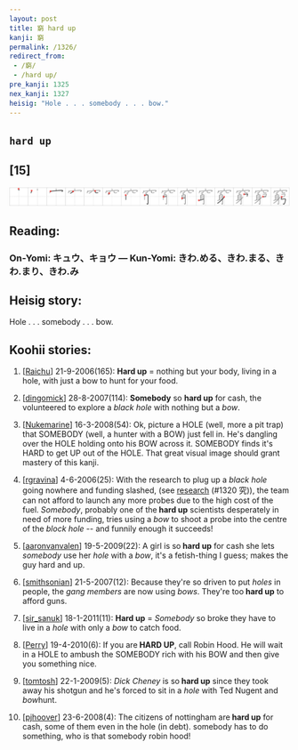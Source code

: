 ```yaml
---
layout: post
title: 窮 hard up
kanji: 窮
permalink: /1326/
redirect_from:
 - /窮/
 - /hard up/
pre_kanji: 1325
nex_kanji: 1327
heisig: "Hole . . . somebody . . . bow."
---
```


## `hard up`

## [15]

<div class="stroke"><img src="../images/E7AAAE.png" /></div>

## Reading:

### On-Yomi: キュウ、キョウ &mdash; Kun-Yomi: きわ.める、きわ.まる、きわ.まり、きわ.み

## Heisig story:

Hole . . . somebody . . . bow.

## Koohii stories:

1) [<a href="http://kanji.koohii.com/profile/Raichu">Raichu</a>] 21-9-2006(165): <strong>Hard up</strong> = nothing but your body, living in a hole, with just a bow to hunt for your food.

2) [<a href="http://kanji.koohii.com/profile/dingomick">dingomick</a>] 28-8-2007(114): <strong>Somebody</strong> so <strong>hard up</strong> for cash, the volunteered to explore a <em>black hole</em> with nothing but a <em>bow</em>.

3) [<a href="http://kanji.koohii.com/profile/Nukemarine">Nukemarine</a>] 16-3-2008(54): Ok, picture a HOLE (well, more a pit trap) that SOMEBODY (well, a hunter with a BOW) just fell in. He&#039;s dangling over the HOLE holding onto his BOW across it. SOMEBODY finds it&#039;s HARD to get UP out of the HOLE. That great visual image should grant mastery of this kanji.

4) [<a href="http://kanji.koohii.com/profile/rgravina">rgravina</a>] 4-6-2006(25): With the research to plug up a <em>black hole</em> going nowhere and funding slashed, (see <a href="../1320">research</a> (#1320 究)), the team can not afford to launch any more probes due to the high cost of the fuel. <em>Somebody</em>, probably one of the<strong> hard up</strong> scientists desperately in need of more funding, tries using a <em>bow</em> to shoot a probe into the centre of the <em>block hole</em> -- and funnily enough it succeeds!

5) [<a href="http://kanji.koohii.com/profile/aaronvanvalen">aaronvanvalen</a>] 19-5-2009(22): A girl is so<strong> hard up</strong> for cash she lets <em>somebody</em> use her <em>hole</em> with a <em>bow</em>, it&#039;s a fetish-thing I guess; makes the guy hard and up.

6) [<a href="http://kanji.koohii.com/profile/smithsonian">smithsonian</a>] 21-5-2007(12): Because they&#039;re so driven to put <em>holes</em> in people, the <em>gang members</em> are now using <em>bows</em>. They&#039;re too<strong> hard up</strong> to afford guns.

7) [<a href="http://kanji.koohii.com/profile/sir_sanuk">sir_sanuk</a>] 18-1-2011(11): <strong>Hard up</strong> = <em>Somebody</em> so broke they have to live in a <em>hole</em> with only a <em>bow</em> to catch food.

8) [<a href="http://kanji.koohii.com/profile/Perry">Perry</a>] 19-4-2010(6): If you are<strong> HARD UP</strong>, call Robin Hood. He will wait in a HOLE to ambush the SOMEBODY rich with his BOW and then give you something nice.

9) [<a href="http://kanji.koohii.com/profile/tomtosh">tomtosh</a>] 22-1-2009(5): <em>Dick Cheney</em> is so<strong> hard up</strong> since they took away his shotgun and he&#039;s forced to sit in a <em>hole</em> with Ted Nugent and <em>bow</em>hunt.

10) [<a href="http://kanji.koohii.com/profile/pjhoover">pjhoover</a>] 23-6-2008(4): The citizens of nottingham are<strong> hard up</strong> for cash, some of them even in the hole (in debt). somebody has to do something, who is that somebody robin hood!
